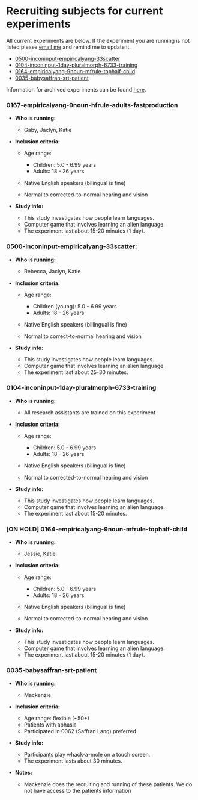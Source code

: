 # Recruiting subjects for current experiments

All current experiments are below.  If the experiment you are running is not listed please [email me](mailto:kathryn.schuler@gmail.com) and remind me to update it.

* [0500-inconinput-empiricalyang-33scatter](#0500-inconinput-empiricalyang-33scatter)
* [0104-inconinput-1day-pluralmorph-6733-training](#0104-inconinput-1day-pluralmorph-6733-training)
* [0164-empiricalyang-9noun-mfrule-tophalf-child](#0164-empiricalyang-9noun-mfrule-tophalf-child)
* [0035-babysaffran-srt-patient](#0035-babysaffran-srt-patient)

Information for archived experiments can be found [here]().


### 0167-empiricalyang-9noun-hfrule-adults-fastproduction

* **Who is running:**

  * Gaby, Jaclyn, Katie

* **Inclusion criteria:**

  * Age range:

    * Children: 5.0 - 6.99 years
    * Adults: 18 - 26 years

  * Native English speakers \(bilingual is fine\)

  * Normal to corrected-to-normal hearing and vision



* **Study info:**

  * This study investigates how people learn languages.
  * Computer game that involves learning an alien language.
  * The experiment last about 15-20 minutes \(1 day\).



### 0500-inconinput-empiricalyang-33scatter:

* **Who is running:**

  * Rebecca, Jaclyn, Katie


* **Inclusion criteria:**

  * Age range:

    * Children \(young\): 5.0 - 6.99 years
    * Adults: 18 - 26 years

  * Native English speakers \(billingual is fine\)

  * Normal to correct-to-normal hearing and vision



* **Study info:**

  * This study investigates how people learn languages.
  * Computer game that involves learning an alien language.
  * The experiment last about 25-30 minutes.


### 0104-inconinput-1day-pluralmorph-6733-training

* **Who is running:**

  * All research assistants are trained on this experiment

* **Inclusion criteria:**

  * Age range:

    * Children: 5.0 - 6.99 years
    * Adults: 18 - 26 years

  * Native English speakers \(bilingual is fine\)

  * Normal to corrected-to-normal hearing and vision



* **Study info:**

  * This study investigates how people learn languages.
  * Computer game that involves learning an alien language.
  * The experiment last about 15-20 minutes.


### \[ON HOLD\] 0164-empiricalyang-9noun-mfrule-tophalf-child

* **Who is running:**

  * Jessie, Katie

* **Inclusion criteria:**

  * Age range:

    * Children: 5.0 - 6.99 years
    * Adults: 18 - 26 years

  * Native English speakers \(bilingual is fine\)

  * Normal to corrected-to-normal hearing and vision



* **Study info:**

  * This study investigates how people learn languages.
  * Computer game that involves learning an alien language.
  * The experiment last about 15-20 minutes \(1 day\).


### 0035-babysaffran-srt-patient

* **Who is running:**

  * Mackenzie

* **Inclusion criteria:**

  * Age range: flexible \(~50+\)
  * Patients with aphasia
  * Participated in 0062 \(Saffran Lang\) preferred

* **Study info:**

  * Participants play whack-a-mole on a touch screen.
  * The experiment lasts about 30 minutes.

* **Notes:**

  * Mackenzie does the recruiting and running of these patients.  We do not have access to the patients information


